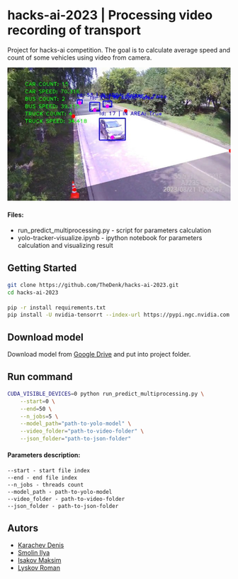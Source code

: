 # hacks-ai-2023 | Processing video recording of transport

Project for hacks-ai competition. The goal is to calculate average speed and count of some vehicles using video from camera.

<p>
    <img src="./images/example.png" width="600" height="300" title="content_style_approach"/>
</p>

#### Files:
 - run_predict_multiprocessing.py - script for parameters calculation
 - yolo-tracker-visualize.ipynb - ipython notebook for parameters calculation and visualizing result 

## Getting Started
```bash
git clone https://github.com/TheDenk/hacks-ai-2023.git
cd hacks-ai-2023

pip -r install requirements.txt
pip install -U nvidia-tensorrt --index-url https://pypi.ngc.nvidia.com
```

## Download model
Download model from [Google Drive](https://drive.google.com/file/d/1QUzwq-G2NEgH0jyWc_yvGRCKR6HqMewK/view?usp=drive_link) and put into project folder.

## Run command
```bash
CUDA_VISIBLE_DEVICES=0 python run_predict_multiprocessing.py \
    --start=0 \
    --end=50 \
    --n_jobs=5 \
    --model_path="path-to-yolo-model" \
    --video_folder="path-to-video-folder" \
    --json_folder="path-to-json-folder"
```

#### Parameters description:
```
--start - start file index  
--end - end file index  
--n_jobs - threads count  
--model_path - path-to-yolo-model  
--video_folder - path-to-video-folder  
--json_folder - path-to-json-folder  
```
  
## Autors
- <a href="https://github.com/thedenk">Karachev Denis</a>
- <a href="https://github.com/lolpa1n">Smolin Ilya</a>
- <a href="https://github.com/Gabijke">Isakov Maksim</a>
- <a href="https://github.com/licksylick">Lyskov Roman</a>
